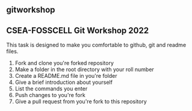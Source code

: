 ## gitworkshop
## CSEA-FOSSCELL Git Workshop 2022

This task is designed to make you comfortable to github, git and readme files.

1. Fork and clone you're forked repository
2. Make a folder in the root directory with your roll number
3. Create a README.md file in you're folder
4. Give a brief introduction about yourself
5. List the commands you enter
6. Push changes to you're fork 
7. Give a pull request from you're fork to this repository

